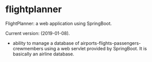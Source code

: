 # flightplanner
FlightPlanner: a web application using SpringBoot.

Current version: (2019-01-08).

- ability to manage a database of airports-flights-passengers-crewmembers using a web servlet provided by SpringBoot. It is basically an airline database.

